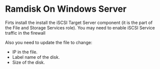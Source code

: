 # Ramdisk On Windows Server

Firts install the install the iSCSI Target Server component (it is the part of the File and Storage Services role).
You may need to enable iSCSI Service traffic in the firewall

Also you need to update the file to change:
 - IP in the file.
 - Label name of the disk.
 - Size of the disk.
